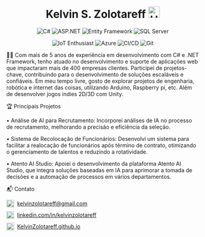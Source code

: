 <h1 align="center">Kelvin S. Zolotareff <img src="https://github.com/kaueMarques/kaueMarques/blob/master/hi.gif" width="30px" alt="Hello"/> </h1>
<p align="center"> <img src="https://img.shields.io/badge/-C%23-239120?style=flat&logo=c-sharp&logoColor=white" alt="C#"/> <img src="https://img.shields.io/badge/-ASP.NET-512BD4?style=flat&logo=.net&logoColor=white" alt="ASP.NET"/> <img src="https://img.shields.io/badge/-Entity%20Framework-512BD4?style=flat&logo=.net&logoColor=white" alt="Entity Framework"/> <img src="https://img.shields.io/badge/-SQL%20Server-CC2927?style=flat&logo=microsoft-sql-server&logoColor=white" alt="SQL Server"/> </p>

<p align="center">
  <img src="https://img.shields.io/badge/IoT_Enthusiast-0000FF?style=flat&logo=arduino&logoColor=white" alt="IoT Enthusiast"/>
<img src="https://img.shields.io/badge/Microsoft%20Azure-0089D6?style=flat&logo=microsoft-azure&logoColor=white" alt="Azure"/> <img src="https://img.shields.io/badge/CI%2FCD-0078D7?style=flat&logo=azure-pipelines" alt="CI/CD"/> <img src="https://img.shields.io/badge/-Git-F05032?style=flat&logo=git&logoColor=white" alt="Git"/> </p></p>

👨‍💻 Com mais de 5 anos de experiência em desenvolvimento com C# e .NET Framework, tenho atuado no desenvolvimento e suporte de aplicações web que impactaram mais de 400 empresas clientes. Participei de projetos-chave, contribuindo para o desenvolvimento de soluções escaláveis e confiáveis. Em meu tempo livre, gosto de explorar projetos de engenharia, robótica e internet das coisas, utilizando Arduino, Raspberry pi, etc. Além de desenvolver jogos indies 2D/3D com Unity.


🏆 Principais Projetos

• Análise de AI para Recrutamento: Incorporei análises de IA no processo de recrutamento, melhorando a precisão e eficiência da seleção.

• Sistema de Recolocação de Funcionários: Desenvolvi um sistema para facilitar a realocação de funcionários após término de contrato, otimizando o gerenciamento de talentos e reduzindo a rotatividade.

• Atento AI Studio: Apoiei o desenvolvimento da plataforma Atento AI Studio, que integra soluções baseadas em IA para aprimorar a tomada de decisões e a automação de processos em vários departamentos.

📬 Contato
<p align="left">
  <a href="mailto:kelvinzolotareff@gmail.com" style="display: inline-flex; align-items: center; margin-bottom: 10px;">
    <img src="https://img.shields.io/badge/-D14836?style=flat&logo=gmail&logoColor=white" alt="Gmail Icon" style="width: 20px; height: 20px; margin-right: 8px;"/>
    kelvinzolotareff@gmail.com
  </a><br/>

  <a href="https://www.linkedin.com/in/kelvinzolotareff/" style="display: inline-flex; align-items: center; margin-bottom: 10px;">
    <img src="https://img.shields.io/badge/-0A66C2?style=flat&logo=linkedin&logoColor=white" alt="LinkedIn Icon" style="width: 20px; height: 20px; margin-right: 8px;"/>
    linkedin.com/in/kelvinzolotareff
  </a><br/>

  <a href="https://kelvinzolotareff.github.io" style="display: inline-flex; align-items: center;">
    <img src="https://img.shields.io/badge/website-000000?style=flat&logo=About.me&logoColor=white" alt="Website Icon" style="width: 20px; height: 20px; margin-right: 8px;"/>
    KelvinZolotareff.github.io
  </a>
</p>



